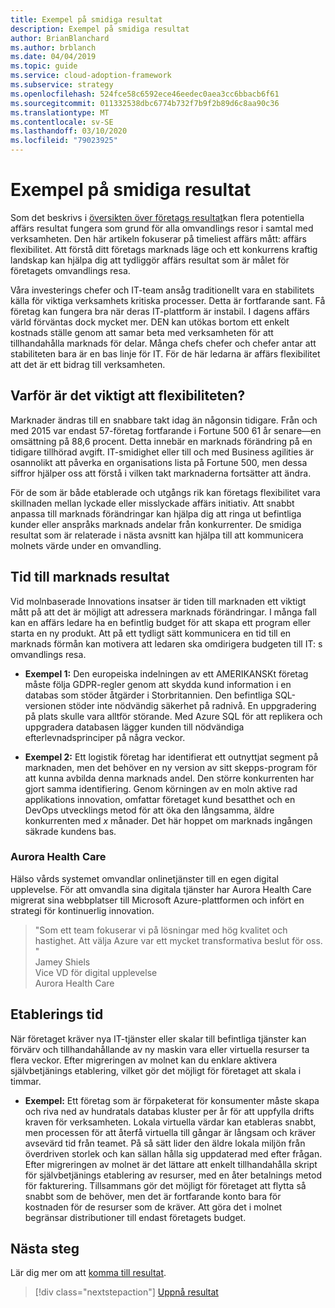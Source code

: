 ```yaml
---
title: Exempel på smidiga resultat
description: Exempel på smidiga resultat
author: BrianBlanchard
ms.author: brblanch
ms.date: 04/04/2019
ms.topic: guide
ms.service: cloud-adoption-framework
ms.subservice: strategy
ms.openlocfilehash: 524fce58c6592ece46eedec0aea3cc6bbacb6f61
ms.sourcegitcommit: 011332538dbc6774b732f7b9f2b89d6c8aa90c36
ms.translationtype: MT
ms.contentlocale: sv-SE
ms.lasthandoff: 03/10/2020
ms.locfileid: "79023925"
---
```

# <a name="examples-of-agility-outcomes"></a>Exempel på smidiga resultat

Som det beskrivs i [översikten över företags resultat](./index.md)kan flera potentiella affärs resultat fungera som grund för alla omvandlings resor i samtal med verksamheten. Den här artikeln fokuserar på timeliest affärs mått: affärs flexibilitet. Att förstå ditt företags marknads läge och ett konkurrens kraftig landskap kan hjälpa dig att tydliggör affärs resultat som är målet för företagets omvandlings resa.

Våra investerings chefer och IT-team ansåg traditionellt vara en stabilitets källa för viktiga verksamhets kritiska processer. Detta är fortfarande sant. Få företag kan fungera bra när deras IT-plattform är instabil. I dagens affärs värld förväntas dock mycket mer. DEN kan utökas bortom ett enkelt kostnads ställe genom att samar beta med verksamheten för att tillhandahålla marknads för delar. Många chefs chefer och chefer antar att stabiliteten bara är en bas linje för IT. För de här ledarna är affärs flexibilitet att det är ett bidrag till verksamheten.

<!-- markdownlint-disable MD026 -->

## <a name="why-is-agility-so-important"></a>Varför är det viktigt att flexibiliteten?

Marknader ändras till en snabbare takt idag än någonsin tidigare. Från och med 2015 var endast 57-företag fortfarande i Fortune 500 61 år senare&mdash;en omsättning på 88,6 procent. Detta innebär en marknads förändring på en tidigare tillhörad avgift. IT-smidighet eller till och med Business agilities är osannolikt att påverka en organisations lista på Fortune 500, men dessa siffror hjälper oss att förstå i vilken takt marknaderna fortsätter att ändra.

För de som är både etablerade och utgångs rik kan företags flexibilitet vara skillnaden mellan lyckade eller misslyckade affärs initiativ. Att snabbt anpassa till marknads förändringar kan hjälpa dig att ringa ut befintliga kunder eller anspråks marknads andelar från konkurrenter. De smidiga resultat som är relaterade i nästa avsnitt kan hjälpa till att kommunicera molnets värde under en omvandling.

## <a name="time-to-market-outcome"></a>Tid till marknads resultat

Vid molnbaserade Innovations insatser är tiden till marknaden ett viktigt mått på att det är möjligt att adressera marknads förändringar. I många fall kan en affärs ledare ha en befintlig budget för att skapa ett program eller starta en ny produkt. Att på ett tydligt sätt kommunicera en tid till en marknads förmån kan motivera att ledaren ska omdirigera budgeten till IT: s omvandlings resa.

- **Exempel 1:** Den europeiska indelningen av ett AMERIKANSKt företag måste följa GDPR-regler genom att skydda kund information i en databas som stöder åtgärder i Storbritannien. Den befintliga SQL-versionen stöder inte nödvändig säkerhet på radnivå. En uppgradering på plats skulle vara alltför störande. Med Azure SQL för att replikera och uppgradera databasen lägger kunden till nödvändiga efterlevnadsprinciper på några veckor.

- **Exempel 2:** Ett logistik företag har identifierat ett outnyttjat segment på marknaden, men det behöver en ny version av sitt skepps-program för att kunna avbilda denna marknads andel. Den större konkurrenten har gjort samma identifiering. Genom körningen av en moln aktive rad applikations innovation, omfattar företaget kund besatthet och en DevOps utvecklings metod för att öka den långsamma, äldre konkurrenten med _x_ månader. Det här hoppet om marknads ingången säkrade kundens bas.

### <a name="aurora-health-care"></a>Aurora Health Care

Hälso vårds systemet omvandlar onlinetjänster till en egen digital upplevelse. För att omvandla sina digitala tjänster har Aurora Health Care migrerat sina webbplatser till Microsoft Azure-plattformen och infört en strategi för kontinuerlig innovation.

<!-- cSpell:ignore Jamey Shiels -->

> "Som ett team fokuserar vi på lösningar med hög kvalitet och hastighet. Att välja Azure var ett mycket transformativa beslut för oss. "  
> Jamey Shiels  
> Vice VD för digital upplevelse  
> Aurora Health Care

## <a name="provision-time"></a>Etablerings tid

När företaget kräver nya IT-tjänster eller skalar till befintliga tjänster kan förvärv och tillhandahållande av ny maskin vara eller virtuella resurser ta flera veckor. Efter migreringen av molnet kan du enklare aktivera självbetjänings etablering, vilket gör det möjligt för företaget att skala i timmar.

- **Exempel:** Ett företag som är förpaketerat för konsumenter måste skapa och riva ned av hundratals databas kluster per år för att uppfylla drifts kraven för verksamheten. Lokala virtuella värdar kan etableras snabbt, men processen för att återfå virtuella till gångar är långsam och kräver avsevärd tid från teamet. På så sätt lider den äldre lokala miljön från överdriven storlek och kan sällan hålla sig uppdaterad med efter frågan. Efter migreringen av molnet är det lättare att enkelt tillhandahålla skript för självbetjänings etablering av resurser, med en åter betalnings metod för fakturering. Tillsammans gör det möjligt för företaget att flytta så snabbt som de behöver, men det är fortfarande konto bara för kostnaden för de resurser som de kräver. Att göra det i molnet begränsar distributioner till endast företagets budget.

## <a name="next-steps"></a>Nästa steg

Lär dig mer om att [komma till resultat](./reach-outcomes.md).

> [!div class="nextstepaction"]
> [Uppnå resultat](./reach-outcomes.md)
